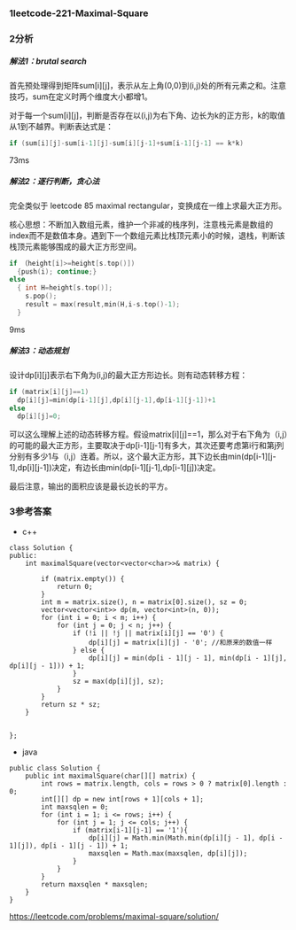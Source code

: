 ### 1leetcode-221-Maximal-Square  
### 2分析
##### 解法1：brutal search
首先预处理得到矩阵sum[i][j]，表示从左上角(0,0)到(i,j)处的所有元素之和。注意技巧，sum在定义时两个维度大小都增1。

对于每一个sum[i][j]，判断是否存在以(i,j)为右下角、边长为k的正方形，k的取值从1到不越界。判断表达式是：
```cpp
if (sum[i][j]-sum[i-1][j]-sum[i][j-1]+sum[i-1][j-1] == k*k) 
```
73ms

##### 解法2：逐行判断，贪心法
完全类似于 leetcode 85 maximal rectangular，变换成在一维上求最大正方形。

核心思想：不断加入数组元素，维护一个非减的栈序列，注意栈元素是数组的index而不是数值本身。遇到下一个数组元素比栈顶元素小的时候，退栈，判断该栈顶元素能够围成的最大正方形空间。
```cpp
if （height[i]>=height[s.top()])  
  {push(i); continue;}
else    
  { int H=height[s.top()];
    s.pop();
    result = max(result,min(H,i-s.top()-1);
  }  
```
9ms

##### 解法3：动态规划  
设计dp[i][j]表示右下角为(i,j)的最大正方形边长。则有动态转移方程： 
```cpp
if (matrix[i][j]==1)
  dp[i][j]=min(dp[i-1][j],dp[i][j-1],dp[i-1][j-1])+1
else
  dp[i][j]=0;
```
可以这么理解上述的动态转移方程。假设matrix[i][j]==1，那么对于右下角为（i,j）的可能的最大正方形，主要取决于dp[i-1][j-1]有多大，其次还要考虑第i行和第j列分别有多少1与（i,j）连着。所以，这个最大正方形，其下边长由min(dp[i-1][j-1],dp[i][j-1])决定，有边长由min(dp[i-1][j-1],dp[i-1][j])决定。

最后注意，输出的面积应该是最长边长的平方。


### 3参考答案
- c++
~~~
class Solution {
public:
    int maximalSquare(vector<vector<char>>& matrix) {
        
        if (matrix.empty()) {
            return 0;
        }
        int m = matrix.size(), n = matrix[0].size(), sz = 0;
        vector<vector<int>> dp(m, vector<int>(n, 0));
        for (int i = 0; i < m; i++) {
            for (int j = 0; j < n; j++) {
                if (!i || !j || matrix[i][j] == '0') {
                    dp[i][j] = matrix[i][j] - '0'; //和原来的数值一样
                } else {
                    dp[i][j] = min(dp[i - 1][j - 1], min(dp[i - 1][j], dp[i][j - 1])) + 1;
                }
                sz = max(dp[i][j], sz);
            }
        }
        return sz * sz;
    }
        
    
};
~~~
- java
~~~ 
public class Solution {
    public int maximalSquare(char[][] matrix) {
        int rows = matrix.length, cols = rows > 0 ? matrix[0].length : 0;
        int[][] dp = new int[rows + 1][cols + 1];
        int maxsqlen = 0;
        for (int i = 1; i <= rows; i++) {
            for (int j = 1; j <= cols; j++) {
                if (matrix[i-1][j-1] == '1'){
                    dp[i][j] = Math.min(Math.min(dp[i][j - 1], dp[i - 1][j]), dp[i - 1][j - 1]) + 1;
                    maxsqlen = Math.max(maxsqlen, dp[i][j]);
                }
            }
        }
        return maxsqlen * maxsqlen;
    }
}
~~~



https://leetcode.com/problems/maximal-square/solution/
